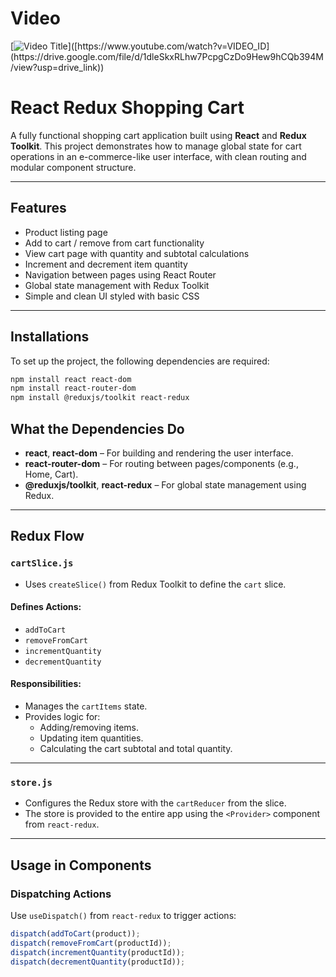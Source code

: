 # Video 
[![Video Title]([https://img.youtube.com/vi/VIDEO_ID/0.jpg](https://drive.google.com/file/d/1b2zRbNuYncy8iwaQFw08jaiD0bzgA6RY/view?usp=drive_link))]([https://www.youtube.com/watch?v=VIDEO_ID](https://drive.google.com/file/d/1dleSkxRLhw7PcpgCzDo9Hew9hCQb394M/view?usp=drive_link))
# React Redux Shopping Cart

A fully functional shopping cart application built using **React** and **Redux Toolkit**. This project demonstrates how to manage global state for cart operations in an e-commerce-like user interface, with clean routing and modular component structure.

---

## Features

- Product listing page  
- Add to cart / remove from cart functionality  
- View cart page with quantity and subtotal calculations  
- Increment and decrement item quantity  
- Navigation between pages using React Router  
- Global state management with Redux Toolkit  
- Simple and clean UI styled with basic CSS

---

## Installations

To set up the project, the following dependencies are required:

```bash
npm install react react-dom
npm install react-router-dom
npm install @reduxjs/toolkit react-redux
```
## What the Dependencies Do

- **react**, **react-dom** – For building and rendering the user interface.
- **react-router-dom** – For routing between pages/components (e.g., Home, Cart).
- **@reduxjs/toolkit**, **react-redux** – For global state management using Redux.

---

## Redux Flow

### `cartSlice.js`

- Uses `createSlice()` from Redux Toolkit to define the `cart` slice.

#### Defines Actions:

- `addToCart`
- `removeFromCart`
- `incrementQuantity`
- `decrementQuantity`

#### Responsibilities:

- Manages the `cartItems` state.
- Provides logic for:
  - Adding/removing items.
  - Updating item quantities.
  - Calculating the cart subtotal and total quantity.

---

### `store.js`

- Configures the Redux store with the `cartReducer` from the slice.
- The store is provided to the entire app using the `<Provider>` component from `react-redux`.

---

## Usage in Components

### Dispatching Actions

Use `useDispatch()` from `react-redux` to trigger actions:

```js
dispatch(addToCart(product));
dispatch(removeFromCart(productId));
dispatch(incrementQuantity(productId));
dispatch(decrementQuantity(productId));
